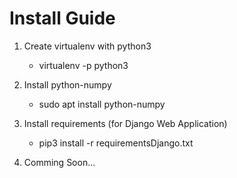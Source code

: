 # Install Guide
1. Create virtualenv with python3

   * virtualenv -p python3 <VIRTUALENV FOLDER>
2. Install python-numpy

   * sudo apt install python-numpy
3. Install requirements (for Django Web Application)

   * pip3 install -r requirementsDjango.txt
4.  Comming Soon...
